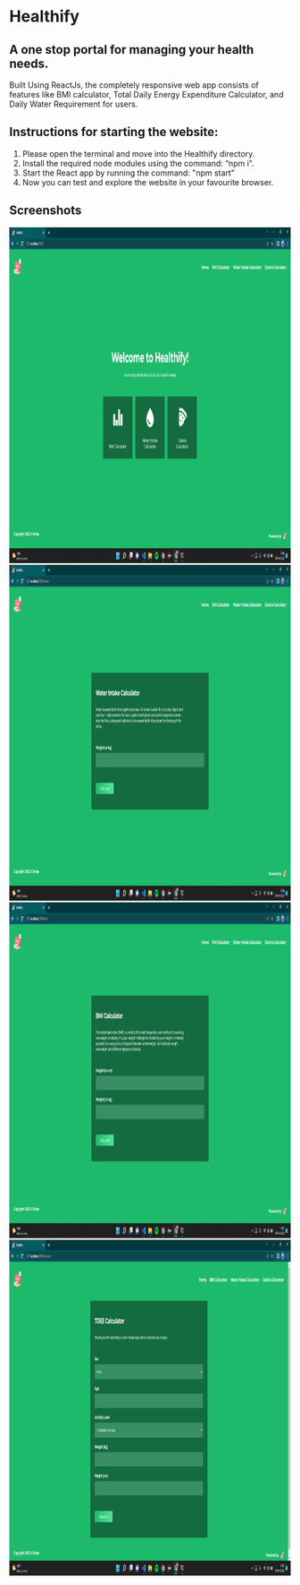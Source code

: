 #  Healthify
## A one stop portal for managing your health needs.
Built Using ReactJs, the completely responsive web app consists of features like BMI calculator, Total Daily Energy Expenditure Calculator, and Daily Water Requirement for users.


## Instructions for starting the website:
<ol>
  <li> Please open the terminal and move into the Healthify directory. 
  <li> Install the required node modules using the command: “npm i”.
  <li> Start the React app by running the command: "npm start" </li>
  <li> Now you can test and explore the website in your favourite browser.</li>
</ol>

## Screenshots 

<img src="screenshots/ss1.png" height="600" width="800">
<img src="screenshots/ss2.png" height="600" width="800">
<img src="screenshots/ss3.png" height="600" width="800">
<img src="screenshots/ss4.png" height="600" width="800">


